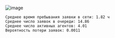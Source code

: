 ![image](https://github.com/user-attachments/assets/bc513672-3b35-42ed-97c3-ead61fd7d196)

```
Среднее время пребывания заявки в сети: 1.82 ч
Среднее число заявок в очереди: 14.86
Среднее число активных агентов: 4.01
Вероятность потери заявок: 0.0011
```
